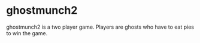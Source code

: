 ghostmunch2
===========

ghostmunch2 is a two player game. Players are ghosts who have to eat pies to win the game.
